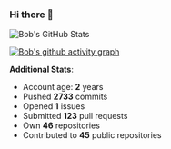 ### Hi there 👋

![Bob's GitHub Stats](https://github-readme-stats.vercel.app/api?username=Bobthesoftwaredeveloper&show_icons=true&count_private=true&theme=react&hide=stars,prs,issues,contribs)

[![Bob's github activity graph](https://activity-graph.herokuapp.com/graph?username=BobTheSoftwareDeveloper&theme=react-dark)](https://github.com/ashutosh00710/github-readme-activity-graph)

**Additional Stats**:
- Account age: **2** years
- Pushed **2733** commits
- Opened **1** issues
- Submitted **123** pull requests
- Own **46** repositories
- Contributed to **45** public repositories
